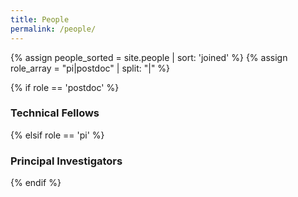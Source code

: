```yaml
---
title: People
permalink: /people/
---
```


{% assign people_sorted = site.people | sort: 'joined' %}
{% assign role_array = "pi|postdoc" | split: "|" %}
<!--{% assign role_array = "pi|postdoc|gradstudent|researchstaff|visiting|others|alumni" | split: "|" %}-->

<div class="pos_header">
{% if role == 'postdoc' %}
<h3>Technical Fellows</h3>
 {% elsif role == 'pi' %}
<h3>Principal Investigators</h3>
 {% endif %}
</div>
